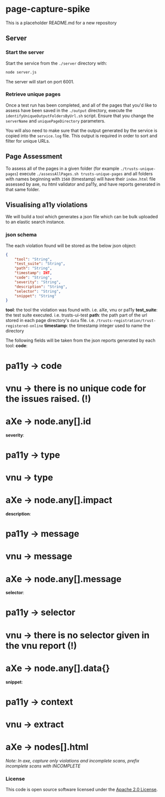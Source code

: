 
# page-capture-spike

This is a placeholder README.md for a new repository


## Server
### Start the server
Start the service from the `./server` directory with:
```bash
node server.js
```
The server will start on port 6001.

### Retrieve unique pages
Once a test run has been completed, and all of  the pages that you'd like to assess have been saved in the `./output` directory, execute the `identifyUniqueOutputFoldersByUrl.sh` script. Ensure that you change the `serverName` and `uniquePageDirectory` parameters.

You will also need to make sure that the output generated by the service is copied into the `service.log` file.  This output is required in order to sort and filter for unique URLs.


## Page Assessment
To assess all of the pages in a given folder (for example `./trusts-unique-pages`) execute `./assessAllPages.sh trusts-unique-pages` and all folders with names beginning with `1560` (timestamp) will have their `index.html` file assessed by axe, nu html validator and pa11y, and have reports generated in that same folder.


## Visualising a11y violations
We will build a tool which generates a json file which can be bulk uploaded to an elastic search instance.

### json schema
The each violation found will be stored as the below json object:
```json
{
    "tool": "String",
    "test_suite": "String",
    "path": "String",
    "timestamp": INT,
    "code": "String",
    "severity": "String",
    "description": "String",
    "selector": "String",
    "snippet": "String"
}
```
**tool**: the tool the violation was found with.  i.e. aXe, vnu or pa11y
**test_suite**: the test suite executed.  i.e. trusts-ui-test
**path**: the path part of the url stored in each page directory's `data` file.  i.e. `/trusts-registration/trust-registered-online`
**timestamp**: the timestamp integer used to name the directory

The following fields will be taken from the json reports generated by each tool:
**code**:
# pa11y -> code
# vnu -> there is no unique code for the issues raised. (!)
# aXe -> node.any[].id

**severity**:
# pa11y -> type
# vnu -> type
# aXe -> node.any[].impact

**description**:
# pa11y -> message
# vnu -> message
# aXe -> node.any[].message

**selector**:
# pa11y -> selector
# vnu -> there is no selector given in the vnu report (!)
# aXe -> node.any[].data{}

**snippet**:
# pa11y -> context
# vnu -> extract
# aXe -> nodes[].html


*Note:  In axe, capture only violations and incomplete scans, prefix incomplete scans with INCOMPLETE*


### License

This code is open source software licensed under the [Apache 2.0 License]("http://www.apache.org/licenses/LICENSE-2.0.html").
